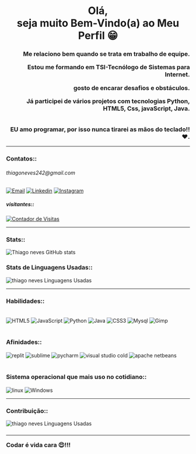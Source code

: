 <!DOCTYPE html>
<html>
    <head>
    </head>
<body>
    <div>
        <h1 align="center"> Olá,<br/> seja muito Bem-Vindo(a) ao Meu Perfil 😁 </h1> 
        <div>
            <h3 align="right">
                <p>
                    Me relaciono bem quando se trata em trabalho de equipe. 
                </p>
                <p>
                    Estou me formando em TSI-Tecnólogo de Sistemas para Internet.
                </p>
                <p>
                    gosto de encarar desafios e obstáculos. 
                </p>
                <p>
                    Já participei de vários projetos com tecnologias Python, HTML5, Css, javaScript, Java. 
                </p><br/>
                    EU amo programar, por isso nunca tirarei as mãos do teclado!!❤️.️
            </h3>
        </div><hr/>
    </div>
    <h3>Contatos::</h3> <h6><a>thiagoneves242@gmail.com</a></h6>

[![Email](https://img.shields.io/badge/Gmail-D14836?style=for-the-badge&logo=gmail&logoColor=white)](https://mail.google.com/)
[![Linkedin](https://img.shields.io/badge/LinkedIn-0077B5?style=for-the-badge&logo=linkedin&logoColor=white)](https://www.linkedin.com/in/thiago-pereira-neves-180778156/)
[![Instagram](https://img.shields.io/badge/Instagram-E4405F?style=for-the-badge&logo=instagram&logoColor=white)](https://www.instagram.com/thiagoneves242/) <br>
    <h5>
        visitantes::
    </h5> [![Contador de Visitas](https://hits.seeyoufarm.com/api/count/incr/badge.svg?url=https%3A%2F%2Fgithub.com%2Fhttps://github.com/thiagoneves2421212%2Fhit-counter)]()
    <hr>
    <h3>
        Stats::
    </h3>
![Thiago neves GitHub stats](https://github-readme-stats.vercel.app/api?username=thiagoneves242&theme=dark)
<br/>
    <h3>
        Stats de Linguagens Usadas::
    </h3>
![thiago neves Linguagens Usadas](https://github-readme-stats.vercel.app/api/top-langs/?username=thiagoneves242&theme=dark)

<hr>
    <h3>
        Habilidades::
    </h3>

<div style="display: inline_block"><br/>
    <img alt="HTML5" align="center" src="https://img.shields.io/badge/HTML5-E34F26?style=for-the-badge&logo=html5&logoColor=white"/>
    <img alt="JavaScript" align="center" src="https://img.shields.io/badge/JavaScript-F7DF1E?style=for-the-badge&logo=javascript&logoColor=black"/>
    <img alt="Python" align="center" src="https://img.shields.io/badge/Python-14354C?style=for-the-badge&logo=python&logoColor=white"/>
    <img alt="Java" align="center" src="https://img.shields.io/badge/Java-ED8B00?style=for-the-badge&logo=java&logoColor=white"/>
    <img alt="CSS3" align="center" src="https://img.shields.io/badge/CSS3-1572B6?style=for-the-badge&logo=css3&logoColor=white"/>
    <img alt="Mysql" align="center" src="https://img.shields.io/badge/MySQL-00000F?style=for-the-badge&logo=mysql&logoColor=white"/>
    <img alt="Gimp" align="center" src="https://img.shields.io/badge/gimp-5C5543?style=for-the-badge&logo=gimp&logoColor=white"/>
</div>

<div style="display: inline_block"><br/>
    <h3>
        Afinidades:: 
    </h3>
    <img alt="replit" align="center" src="https://img.shields.io/badge/replit-667881?style=for-the-badge&logo=replit&logoColor=white"/>
    <img alt="sublime" align="center" src="https://img.shields.io/badge/sublime_text-%23575757.svg?&style=for-the-badge&logo=sublime-text&logoColor=importan"/>
    <img alt="pycharm" align="center" src="https://img.shields.io/badge/PyCharm-000000.svg?&style=for-the-badge&logo=PyCharm&logoColor=white"/>
    <img alt="visual studio cold" align="center" src="https://img.shields.io/badge/Visual_Studio_Code-0078D4?style=for-the-badge&logo=visual%20studio%20code&logoColor=white"/>
    <img alt="apache netbeans" align="center" src="https://img.shields.io/badge/apache%20netbeans-1B6AC6?style=for-the-badge&logo=apache%20netbeans%20IDE&logoColor=white"/>
</div>

<div style="display: inline_block"><br/>
    <h3>
        Sistema operacional que mais uso no cotidiano::
    </h3>
    <img alt="linux" align="center" src="https://img.shields.io/badge/Linux-FCC624?style=for-the-badge&logo=linux&logoColor=black"/>
    <img alt="Windows" align="center" src="https://img.shields.io/badge/Windows-0078D6?style=for-the-badge&logo=windows&logoColor=white"/>
</div>

<hr/>

<h3>
Contribuição::
</h3>

![thiago neves Linguagens Usadas](https://activity-graph.herokuapp.com/graph?username=thiagoneves242&theme=dracula)

<h3><hr/>
    Codar é vida cara 😍!!!
</h3>
</body>
</html>
